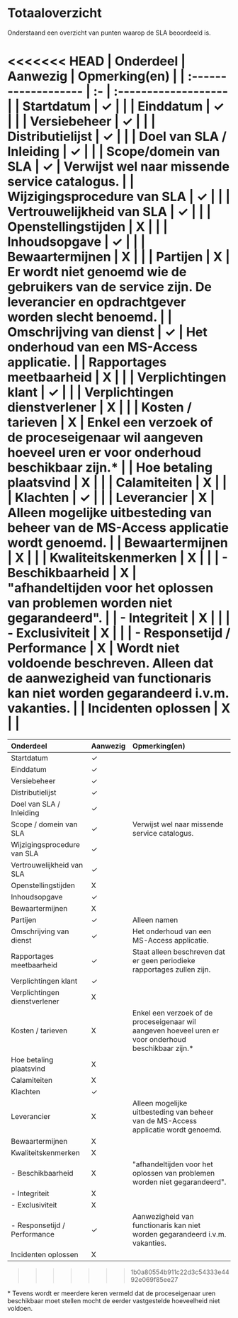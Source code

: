 # Totaaloverzicht

Onderstaand een overzicht van punten waarop de SLA beoordeeld is.

<<<<<<< HEAD
| Onderdeel                     | Aanwezig | Opmerking(en)                                                                                                               |
| :-------------------          | :-       | :-------------------                                                                                                        |
| Startdatum                    | ✓        |                                                                                                                             |
| Einddatum                     | ✓        |                                                                                                                             |
| Versiebeheer                  | ✓        |                                                                                                                             |
| Distributielijst              | ✓        |                                                                                                                             |
| Doel van SLA / Inleiding      | ✓        |                                                                                                                             |
| Scope/domein van SLA          | ✓        | Verwijst wel naar missende service catalogus.                                                                               |
| Wijzigingsprocedure van SLA   | ✓        |                                                                                                                             |
| Vertrouwelijkheid van SLA     | ✓        |                                                                                                                             |
| Openstellingstijden           | X        |                                                                                                                             |
| Inhoudsopgave                 | ✓        |                                                                                                                             |
| Bewaartermijnen               | X        |                                                                                                                             |
| Partijen                      | X        | Er wordt niet genoemd wie de gebruikers van de service zijn. De leverancier en opdrachtgever worden slecht benoemd.         |
| Omschrijving van dienst       | ✓        | Het onderhoud van een MS-Access applicatie.                                                                                 |
| Rapportages meetbaarheid      | X        |                                                                                                                             |
| Verplichtingen klant          | ✓        |                                                                                                                             |
| Verplichtingen dienstverlener | X        |                                                                                                                             |
| Kosten / tarieven             | X        | Enkel een verzoek of de proceseigenaar wil aangeven hoeveel uren er voor onderhoud beschikbaar zijn.*                       |
| Hoe betaling plaatsvind       | X        |                                                                                                                             |
| Calamiteiten                  | X        |                                                                                                                             |
| Klachten                      | ✓        |                                                                                                                             |
| Leverancier                   | X        | Alleen mogelijke uitbesteding van beheer van de MS-Access applicatie wordt genoemd.                                         |
| Bewaartermijnen               | X        |                                                                                                                             |
| Kwaliteitskenmerken           | X        |                                                                                                                             |
| - Beschikbaarheid             | X        | "afhandeltijden voor het oplossen van problemen worden niet gegarandeerd".                                                  |
| - Integriteit                 | X        |                                                                                                                             |
| - Exclusiviteit               | X        |                                                                                                                             |
| - Responsetijd / Performance  | X        | Wordt niet voldoende beschreven. Alleen dat de aanwezigheid van functionaris kan niet worden gegarandeerd i.v.m. vakanties. |
| Incidenten oplossen           | X        |                                                                                                                             |
=======
| Onderdeel                     | Aanwezig | Opmerking(en)                                                                                         |
| :-------------------          | :-       | :-------------------                                                                                  |
| Startdatum                    | ✓        |                                                                                                       |
| Einddatum                     | ✓        |                                                                                                       |
| Versiebeheer                  | ✓        |                                                                                                       |
| Distributielijst              | ✓        |                                                                                                       |
| Doel van SLA / Inleiding      | ✓        |                                                                                                       |
| Scope / domein van SLA        | ✓        | Verwijst wel naar missende service catalogus.                                                         |
| Wijzigingsprocedure van SLA   | ✓        |                                                                                                       |
| Vertrouwelijkheid van SLA     | ✓        |                                                                                                       |
| Openstellingstijden           | X        |                                                                                                       |
| Inhoudsopgave                 | ✓        |                                                                                                       |
| Bewaartermijnen               | X        |                                                                                                       |
| Partijen                      | ✓        | Alleen namen                                                                                          |
| Omschrijving van dienst       | ✓        | Het onderhoud van een MS-Access applicatie.                                                           |
| Rapportages meetbaarheid      | ✓        | Staat alleen beschreven dat er geen periodieke rapportages zullen zijn.                               |
| Verplichtingen klant          | ✓        |                                                                                                       |
| Verplichtingen dienstverlener | X        |                                                                                                       |
| Kosten / tarieven             | X        | Enkel een verzoek of de proceseigenaar wil aangeven hoeveel uren er voor onderhoud beschikbaar zijn.* |
| Hoe betaling plaatsvind       | X        |                                                                                                       |
| Calamiteiten                  | X        |                                                                                                       |
| Klachten                      | ✓        |                                                                                                       |
| Leverancier                   | X        | Alleen mogelijke uitbesteding van beheer van de MS-Access applicatie wordt genoemd.                   |
| Bewaartermijnen               | X        |                                                                                                       |
| Kwaliteitskenmerken           | X        |                                                                                                       |
| - Beschikbaarheid             | X        | "afhandeltijden voor het oplossen van problemen worden niet gegarandeerd".                            |
| - Integriteit                 | X        |                                                                                                       |
| - Exclusiviteit               | X        |                                                                                                       |
| - Responsetijd / Performance  | ✓        | Aanwezigheid van functionaris kan niet worden gegarandeerd i.v.m. vakanties.                          |
| Incidenten oplossen           | X        |                                                                                                       |
>>>>>>> 1b0a80554b911c22d3c54333e4492e069f85ee27

\* Tevens wordt er meerdere keren vermeld dat de proceseigenaar uren beschikbaar moet stellen mocht de eerder vastgestelde hoeveelheid niet voldoen.